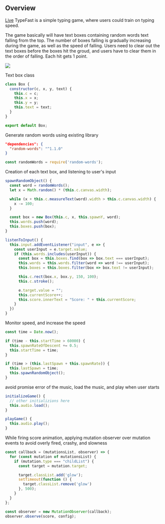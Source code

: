 ## Overview

[Live](https://jinhuachen1314.github.io/TypeFast/)
TypeFast is a simple typing game, where users could train on typing speed. 

The game basically will have text boxes containing random words text falling from 
the top. The number of boxes falling is gradually increasing during the game, as 
well as the speed of falling. Users need to clear out the text boxes before the 
boxes hit the groud, and users have to clear them in the order of falling. Each
hit gets 1 point.

<!-- ![](https://media.giphy.com/media/KzcINd1me3tcfRSQqM/giphy.gif) -->
![](https://media.giphy.com/media/izbVPk2M0xbQs5Pe98/giphy.gif)

Text box class
```javascript
class Box {
  constructor(c, x, y, text) {
    this.c = c;
    this.x = x;
    this.y = y;
    this.text = text;
  }
}

export default Box;
```
Generate random words using existing library
```json
"dependencies": {
  "random-words": "^1.1.0"
}
```
```javascript
const randomWords = require('random-words');
```

Creation of each text box, and listening to
user's input
```javascript
spawnRandomObject() {
  const word = randomWords();
  let x = Math.random() * (this.c.canvas.width);

  while (x + this.c.measureText(word).width > this.c.canvas.width) {
    x -= 100;
  }

  const box = new Box(this.c, x, this.spawnY, word);
  this.words.push(word);
  this.boxes.push(box);
}

listenToInput() {
  this.input.addEventListener("input", e => {
    const userInput = e.target.value;
    if (this.words.includes(userInput)) {
      const box = this.boxes.find(box => box.text === userInput);
      this.words = this.words.filter(word => word !== userInput);
      this.boxes = this.boxes.filter(box => box.text != userInput);

      this.c.rect(box.x, box.y, 150, 100);
      this.c.stroke();

      e.target.value = "";
      this.currentScore++;
      this.score.innerText = "Score: " + this.currentScore;
    }
  })
}
```

Monitor speed, and increase the speed
```javascript
const time = Date.now();   

if (time - this.startTime > 60000) {
  this.spawnRateOfDescent += 0.5;
  this.startTime = time;
}

if (time > (this.lastSpawn + this.spawnRate)) {
  this.lastSpawn = time;
  this.spawnRandomObject();
}
```

avoid promise error of the music, load the music, and play when user starts
```javascript
initializeGame() {
  // other initializions here
  this.audio.load();
}

playGame() {
  this.audio.play();
}
```

While firing score animation, 
applying mutation observer over mutation events to avoid overly fired, crashy, and slowness
```javascript
const callback = (mutationsList, observer) => {
  for (const mutation of mutationsList) {
    if (mutation.type === "childList") {
      const target = mutation.target;

      target.classList.add('glow');
      setTimeout(function () {
        target.classList.remove('glow')
      }, 500);
    }
  }
};

const observer = new MutationObserver(callback);
observer.observe(score, config);
```
